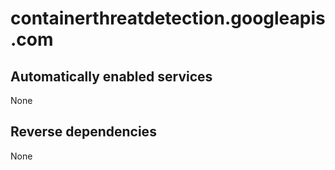 # containerthreatdetection.googleapis.com

## Automatically enabled services

None

## Reverse dependencies

None
